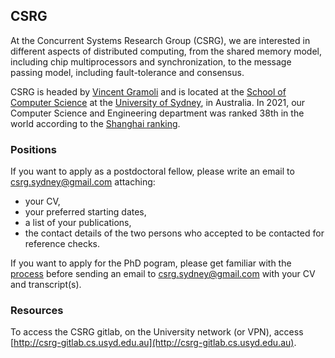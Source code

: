 ## CSRG

At the Concurrent Systems Research Group (CSRG), we are interested in different aspects of distributed computing, from the shared memory model, including chip multiprocessors and synchronization, to the message passing model, including fault-tolerance and consensus.

CSRG is headed by [Vincent Gramoli](https://gramoli.github.io) and is located at the [School of Computer Science](https://www.sydney.edu.au/engineering/schools/school-of-computer-science.html) at the [University of Sydney](https://www.sydney.edu.au/), in Australia.
In 2021, our Computer Science and Engineering department was ranked 38th in the world according to the [Shanghai ranking](https://www.shanghairanking.com/rankings/gras/2021/RS0210).

### Positions
If you want to apply as a postdoctoral fellow, please write an email to [csrg.sydney@gmail.com](csrg.sydney@gmail.com) attaching:
 * your CV, 
 * your preferred starting dates,
 * a list of your publications,
 * the contact details of the two persons who accepted to be contacted for reference checks.

If you want to apply for the PhD pogram, please get familiar with the [process](https://www.sydney.edu.au/study/study-options/postgraduate-research.html) before sending an email to [csrg.sydney@gmail.com](csrg.sydney@gmail.com) with your CV and transcript(s).


### Resources
To access the CSRG gitlab, on the University network (or VPN), access [http://csrg-gitlab.cs.usyd.edu.au](http://csrg-gitlab.cs.usyd.edu.au).
